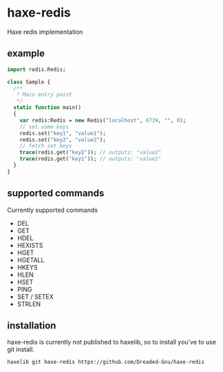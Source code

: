 # haxe-redis

Haxe redis implementation

## example

```haxe
import redis.Redis;

class Sample {
  /**
   * Main entry point
   */
  static function main()
  {
    var redis:Redis = new Redis("localhost", 6739, "", 0);
    // set some keys
    redis.set("key1", "value1");
    redis.set("key2", "value2");
    // fetch set keys
    trace(redis.get("key2")); // outputs: "value2"
    trace(redis.get("key1")); // outputs: "value1"
  }
}
```

## supported commands

Currently supported commands

* DEL
* GET
* HDEL
* HEXISTS
* HGET
* HGETALL
* HKEYS
* HLEN
* HSET
* PING
* SET / SETEX
* STRLEN

## installation

haxe-redis is currently not published to haxelib, so to install you've to use git install.

```bash
haxelib git haxe-redis https://github.com/Dreaded-Gnu/haxe-redis
```
